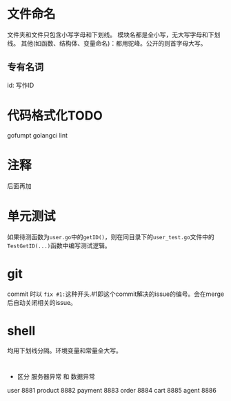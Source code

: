 # 文件命名
文件夹和文件只包含小写字母和下划线。
模块名都是全小写，无大写字母和下划线。
其他(如函数、结构体、变量命名)：都用驼峰。公开的则首字母大写。


## 专有名词
id: 写作ID

# 代码格式化TODO
gofumpt
golangci lint

# 注释
后面再加

# 单元测试
如果待测函数为`user.go`中的`getID()`，则在同目录下的`user_test.go`文件中的`TestGetID(...)`函数中编写测试逻辑。


# git
commit 时以 `fix #1:`这种开头.#1即这个commit解决的issue的编号。会在merge后自动关闭相关的issue。


# shell
均用下划线分隔。环境变量和常量全大写。


# 
- 区分 服务器异常 和 数据异常




user 8881
product 8882
payment 8883
order 8884
cart 8885
agent 8886